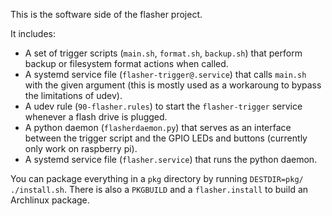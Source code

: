 This is the software side of the flasher project.

It includes:
* A set of trigger scripts (`main.sh`, `format.sh`, `backup.sh`) that perform backup or filesystem format actions when called.
* A systemd service file (`flasher-trigger@.service`) that calls `main.sh` with the given argument (this is mostly used as a workaroung to bypass the limitations of udev).
* A udev rule (`90-flasher.rules`) to start the `flasher-trigger` service whenever a flash drive is plugged.
* A python daemon (`flasherdaemon.py`) that serves as an interface between the trigger script and the GPIO LEDs and buttons (currently only work on raspberry pi).
* A systemd service file (`flasher.service`) that runs the python daemon.

You can package everything in a `pkg` directory by running `DESTDIR=pkg/ ./install.sh`. There is also a `PKGBUILD` and a `flasher.install` to build an Archlinux package.
